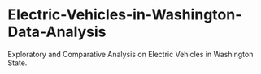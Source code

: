 # Electric-Vehicles-in-Washington-Data-Analysis
Exploratory and Comparative Analysis on Electric Vehicles in Washington State.
